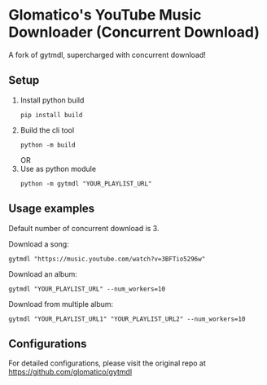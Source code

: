 # Glomatico's YouTube Music Downloader (Concurrent Download)

A fork of gytmdl, supercharged with concurrent download!

## Setup
1. Install python build
   ```
   pip install build
   ```
2. Build the cli tool
   ```
   python -m build
   ```
   OR
3. Use as python module
   ```
   python -m gytmdl "YOUR_PLAYLIST_URL"
   ```
## Usage examples
Default number of concurrent download is 3.

Download a song:
```
gytmdl "https://music.youtube.com/watch?v=3BFTio5296w" 
```
Download an album:
```
gytmdl "YOUR_PLAYLIST_URL" --num_workers=10
```
Download from multiple album:
```
gytmdl "YOUR_PLAYLIST_URL1" "YOUR_PLAYLIST_URL2" --num_workers=10
```
## Configurations
For detailed configurations, please visit the original repo at https://github.com/glomatico/gytmdl
